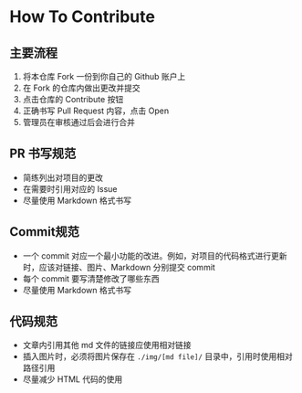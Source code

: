 # How To Contribute

## 主要流程

1. 将本仓库 Fork 一份到你自己的 Github 账户上
2. 在 Fork 的仓库内做出更改并提交
3. 点击仓库的 Contribute 按钮
4. 正确书写 Pull Request 内容，点击 Open
5. 管理员在审核通过后会进行合并

## PR 书写规范

* 简练列出对项目的更改
* 在需要时引用对应的 Issue
* 尽量使用 Markdown 格式书写

## Commit规范

* 一个 commit 对应一个最小功能的改进。例如，对项目的代码格式进行更新时，应该对链接、图片、Markdown
分别提交 commit
* 每个 commit 要写清楚修改了哪些东西
* 尽量使用 Markdown 格式书写

## 代码规范

* 文章内引用其他 md 文件的链接应使用相对链接
* 插入图片时，必须将图片保存在 `./img/[md file]/` 目录中，引用时使用相对路径引用
* 尽量减少 HTML 代码的使用
